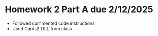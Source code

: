# Homework 2 Part A due 2/12/2025
- Followed commented code instructions
- Used Cards2 DLL from class

